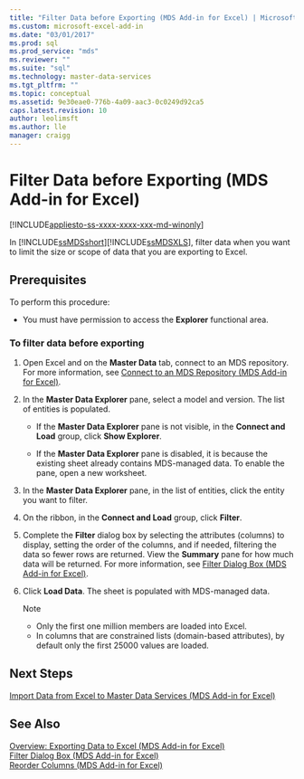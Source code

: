 ```yaml
---
title: "Filter Data before Exporting (MDS Add-in for Excel) | Microsoft Docs"
ms.custom: microsoft-excel-add-in
ms.date: "03/01/2017"
ms.prod: sql
ms.prod_service: "mds"
ms.reviewer: ""
ms.suite: "sql"
ms.technology: master-data-services
ms.tgt_pltfrm: ""
ms.topic: conceptual
ms.assetid: 9e30eae0-776b-4a09-aac3-0c0249d92ca5
caps.latest.revision: 10
author: leolimsft
ms.author: lle
manager: craigg
---
```

# Filter Data before Exporting (MDS Add-in for Excel)

[!INCLUDE[appliesto-ss-xxxx-xxxx-xxx-md-winonly](../../includes/appliesto-ss-xxxx-xxxx-xxx-md-winonly.md)]

  In [!INCLUDE[ssMDSshort](../../includes/ssmdsshort-md.md)][!INCLUDE[ssMDSXLS](../../includes/ssmdsxls-md.md)], filter data when you want to limit the size or scope of data that you are exporting to Excel.  
  
## Prerequisites  
 To perform this procedure:  
  
-   You must have permission to access the **Explorer** functional area.  
  
### To filter data before exporting  
  
1.  Open Excel and on the **Master Data** tab, connect to an MDS repository. For more information, see [Connect to an MDS Repository &#40;MDS Add-in for Excel&#41;](../../master-data-services/microsoft-excel-add-in/connect-to-an-mds-repository-mds-add-in-for-excel.md).  
  
2.  In the **Master Data Explorer** pane, select a model and version. The list of entities is populated.  
  
    -   If the **Master Data Explorer** pane is not visible, in the **Connect and Load** group, click **Show Explorer**.  
  
    -   If the **Master Data Explorer** pane is disabled, it is because the existing sheet already contains MDS-managed data. To enable the pane, open a new worksheet.  
  
3.  In the **Master Data Explorer** pane, in the list of entities, click the entity you want to filter.  
  
4.  On the ribbon, in the **Connect and Load** group, click **Filter**.  
  
5.  Complete the **Filter** dialog box by selecting the attributes (columns) to display, setting the order of the columns, and if needed, filtering the data so fewer rows are returned. View the **Summary** pane for how much data will be returned. For more information, see [Filter Dialog Box &#40;MDS Add-in for Excel&#41;](../../master-data-services/microsoft-excel-add-in/filter-dialog-box-mds-add-in-for-excel.md).  
  
6.  Click **Load Data**. The sheet is populated with MDS-managed data.  
  
    > [!NOTE]  
    >  -   Only the first one million members are loaded into Excel.  
    > -   In columns that are constrained lists (domain-based attributes), by default only the first 25000 values are loaded.  
  
## Next Steps  
 [Import Data from Excel to Master Data Services &#40;MDS Add-in for Excel&#41;](../../master-data-services/microsoft-excel-add-in/import-data-from-excel-to-master-data-services-mds-add-in-for-excel.md)  
  
## See Also  
 [Overview: Exporting Data to Excel &#40;MDS Add-in for Excel&#41;](../../master-data-services/microsoft-excel-add-in/overview-exporting-data-to-excel-mds-add-in-for-excel.md)   
 [Filter Dialog Box &#40;MDS Add-in for Excel&#41;](../../master-data-services/microsoft-excel-add-in/filter-dialog-box-mds-add-in-for-excel.md)   
 [Reorder Columns &#40;MDS Add-in for Excel&#41;](../../master-data-services/microsoft-excel-add-in/reorder-columns-mds-add-in-for-excel.md)  
  
  
